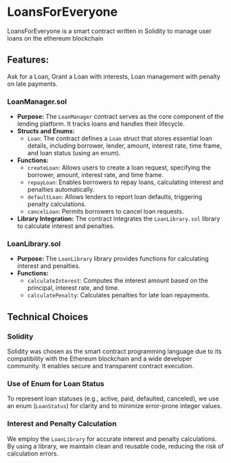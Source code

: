 # LoansForEveryone
LoansForEveryone is a smart contract written in Solidity to manage user loans on the ethereum blockchain 

## Features:
 Ask for a Loan, Grant a Loan with interests, Loan management with penalty on late payments.


### LoanManager.sol

- **Purpose:** The `LoanManager` contract serves as the core component of the lending platform. It tracks loans and handles their lifecycle.
- **Structs and Enums:**
  - `Loan`: The contract defines a `Loan` struct that stores essential loan details, including borrower, lender, amount, interest rate, time frame, and loan status (using an enum).
- **Functions:**
  - `createLoan`: Allows users to create a loan request, specifying the borrower, amount, interest rate, and time frame.
  - `repayLoan`: Enables borrowers to repay loans, calculating interest and penalties automatically.
  - `defaultLoan`: Allows lenders to report loan defaults, triggering penalty calculations.
  - `cancelLoan`: Permits borrowers to cancel loan requests.
- **Library Integration:** The contract integrates the `LoanLibrary.sol` library to calculate interest and penalties.

### LoanLibrary.sol

- **Purpose:** The `LoanLibrary` library provides functions for calculating interest and penalties.
- **Functions:**
  - `calculateInterest`: Computes the interest amount based on the principal, interest rate, and time.
  - `calculatePenalty`: Calculates penalties for late loan repayments.

## Technical Choices

### Solidity

Solidity was chosen as the smart contract programming language due to its compatibility with the Ethereum blockchain and a wide developer community. It enables secure and transparent contract execution.

### Use of Enum for Loan Status

To represent loan statuses (e.g., active, paid, defaulted, canceled), we use an enum (`LoanStatus`) for clarity and to minimize error-prone integer values.

### Interest and Penalty Calculation

We employ the `LoanLibrary` for accurate interest and penalty calculations. By using a library, we maintain clean and reusable code, reducing the risk of calculation errors.
